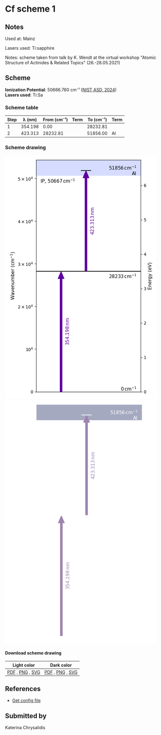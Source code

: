 # Cf scheme 1

## Notes

Used at: Mainz

Lasers used: Ti:sapphire

Notes: scheme taken from talk by K. Wendt at the virtual workshop &quot;Atomic Structure of Actinides &amp; Related Topics&quot; (26.-28.05.2021)





## Scheme

**Ionization Potential**: 50666.760 cm⁻¹ ([NIST ASD, 2024](https://www.nist.gov/pml/atomic-spectra-database))  
**Lasers used**: Ti:Sa

### Scheme table

| Step | λ (nm)  | From (cm⁻¹) | Term | To (cm⁻¹) | Term |
| ---- | ------- | ----------- | ---- | --------- | ---- |
| 1    | 354.198 | 0.00        |      | 28232.81  |      |
| 2    | 423.313 | 28232.81    |      | 51856.00  | AI   |


### Scheme drawing

![cf scheme, light mode](cf-001/cf-001-light.png#only-light)
![cf scheme, dark mode](cf-001/cf-001-dark-web.png#only-dark)

#### Download scheme drawing

|                                            Light color                                            |                                           Dark color                                           |
| ------------------------------------------------------------------------------------------------- | ---------------------------------------------------------------------------------------------- |
| [PDF](cf-001/cf-001-light.pdf) , [PNG](cf-001/cf-001-light.png) , [SVG](cf-001/cf-001-light.svg)  | [PDF](cf-001/cf-001-dark.pdf) , [PNG](cf-001/cf-001-dark.png) , [SVG](cf-001/cf-001-dark.svg)  |


## References

  - [Get config file](https://github.com/RIMS-Code/rims-code.github.io/blob/main/db/cf-001.json)



## Submitted by

Katerina Chrysalidis

